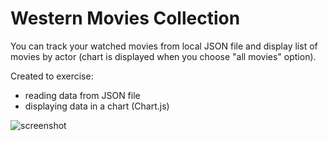 # Western Movies Collection

You can track your watched movies from local JSON file and display list of movies by actor (chart is displayed when you choose "all movies" option).

Created to exercise:
- reading data from JSON file
- displaying data in a chart (Chart.js)

![screenshot](https://user-images.githubusercontent.com/71113600/223044231-dbc6932f-10db-4072-9b0b-fa2ab654510a.png)
